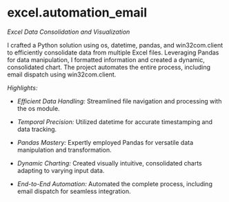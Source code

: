# excel.automation_email

*Excel Data Consolidation and Visualization*

I crafted a Python solution using os, datetime, pandas, and win32com.client to efficiently consolidate data from multiple Excel files. Leveraging Pandas for data manipulation, I formatted information and created a dynamic, consolidated chart. The project automates the entire process, including email dispatch using win32com.client.

*Highlights:*

- *Efficient Data Handling:* Streamlined file navigation and processing with the os module.

- *Temporal Precision:* Utilized datetime for accurate timestamping and data tracking.

- *Pandas Mastery:* Expertly employed Pandas for versatile data manipulation and transformation.

- *Dynamic Charting:* Created visually intuitive, consolidated charts adapting to varying input data.

- *End-to-End Automation:* Automated the complete process, including email dispatch for seamless integration.
